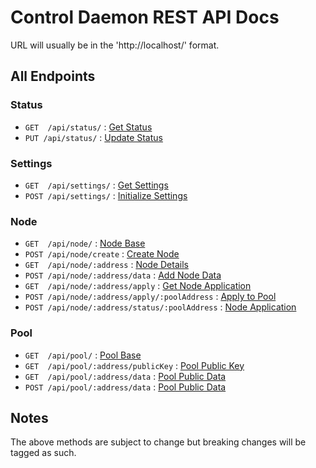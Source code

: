 # Control Daemon REST API Docs

URL will usually be in the 'http://localhost/' format.

## All Endpoints

### Status

* `GET  /api/status/` : [Get Status](status/README.md#get-)
* `PUT /api/status/` : [Update Status](status/README.md#put-)

### Settings

* `GET  /api/settings/` : [Get Settings](settings/README.md#get-)
* `POST /api/settings/` : [Initialize Settings](status/README.md#post-start)

### Node

* `GET  /api/node/` : [Node Base](node/README.md#get-)
* `POST /api/node/create` : [Create Node](node/README.md#post-create)
* `GET  /api/node/:address` : [Node Details](node/README.md#get-node)
* `POST /api/node/:address/data` : [Add Node Data](node/README.md#post-node-data)
* `GET  /api/node/:address/apply` : [Get Node Application](node/README.md#get-node-apply)
* `POST /api/node/:address/apply/:poolAddress` : [Apply to Pool](node/README.md#post-node-apply-pool)
* `POST /api/node/:address/status/:poolAddress` : [Node Application](node/README.md#get-node-application)

### Pool

* `GET  /api/pool/` : [Pool Base](pool/README.md#get-)
* `GET  /api/pool/:address/publicKey` : [Pool Public Key](pool/README.md#get-public-key)
* `GET  /api/pool/:address/data` : [Pool Public Data](pool/README.md#get-public-data)
* `POST /api/pool/:address/data` : [Pool Public Data](pool/README.md#post-public-data)

## Notes
The above methods are subject to change but breaking changes will be tagged as such.
